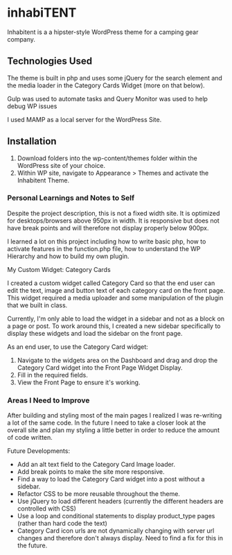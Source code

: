 # inhabiTENT

Inhabitent is a a hipster-style WordPress theme for a camping gear company.

## Technologies Used
The theme is built in php and uses some jQuery for the search element and the media loader in the Category Cards Widget (more on that below).

Gulp was used to automate tasks and Query Monitor was used to help debug WP issues

I used MAMP as a local server for the WordPress Site.

## Installation

1. Download folders into the wp-content/themes folder within the WordPress site of your choice.
2. Within WP site, navigate to Appearance > Themes and activate the Inhabitent Theme.

### Personal Learnings and Notes to Self

Despite the project description, this is not a fixed width site. It is optimized for desktops/browsers above 950px in width. It is responsive but does not have break points and will therefore not display properly below 900px.

I learned a lot on this project including how to write basic php, how to activate features in the function.php file, how to understand the WP Hierarchy and how to build my own plugin.


My Custom Widget: Category Cards

I created a custom widget called Category Card so that the end user can edit the text, image and button text of each category card on the front page. This widget required a media uploader and some manipulation of the plugin that we built in class.

Currently, I'm only able to load the widget in a sidebar and not as a block on a page or post. To work around this, I created a new sidebar specifically to display these widgets and load the sidebar on the front page.

As an end user, to use the Category Card widget: 
1. Navigate to the widgets area on the Dashboard and drag and drop the Category Card widget into the Front Page Widget Display.
2. Fill in the required fields.
3. View the Front Page to ensure it's working.

### Areas I Need to Improve

After building and styling most of the main pages I realized I was re-writing a lot of the same code. In the future I need to take a closer look at the overall site and plan my styling a little better in order to reduce the amount of code written.

Future Developments:
- Add an alt text field to the Category Card Image loader.
- Add break points to make the site more responsive.
- Find a way to load the Category Card widget into a post without a sidebar.
- Refactor CSS to be more reusable throughout the theme.
- Use jQuery to load different headers (currently the different headers are controlled with CSS)
- Use a loop and conditional statements to display product_type pages (rather than hard code the text)
- Category Card icon urls are not dynamically changing with server url changes and therefore don't always display. Need to find a fix for this in the future.
